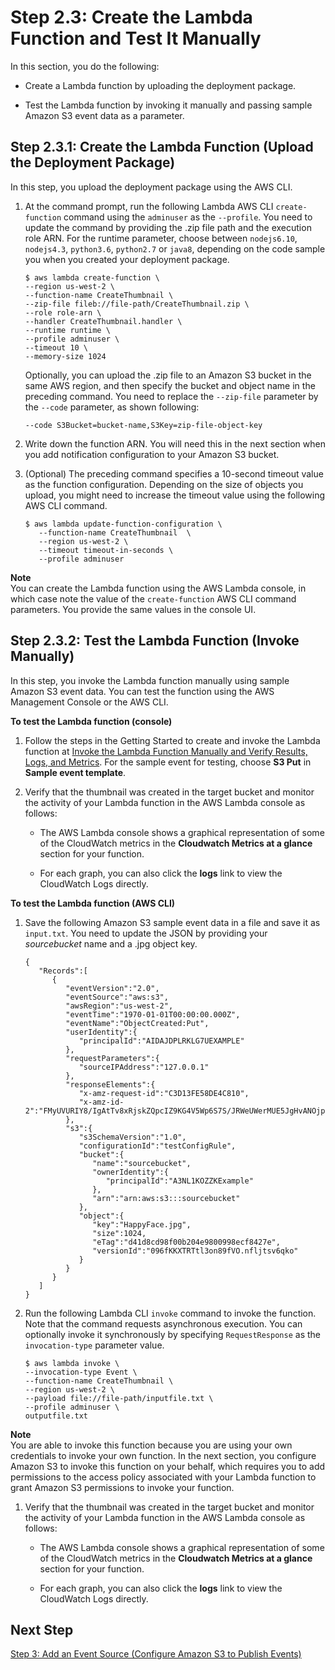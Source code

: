 # Step 2\.3: Create the Lambda Function and Test It Manually<a name="with-s3-example-upload-deployment-pkg"></a>

In this section, you do the following:

+ Create a Lambda function by uploading the deployment package\. 

+ Test the Lambda function by invoking it manually and passing sample Amazon S3 event data as a parameter\. 

## Step 2\.3\.1: Create the Lambda Function \(Upload the Deployment Package\)<a name="walkthrough-s3-events-adminuser-create-test-function-upload-zip-test-upload"></a>

In this step, you upload the deployment package using the AWS CLI\.

1. At the command prompt, run the following Lambda AWS CLI `create-function` command using the `adminuser` as the `--profile`\. You need to update the command by providing the \.zip file path and the execution role ARN\. For the runtime parameter, choose between `nodejs6.10`, `nodejs4.3`, `python3.6`, `python2.7` or `java8`, depending on the code sample you when you created your deployment package\.

   ```
   $ aws lambda create-function \
   --region us-west-2 \
   --function-name CreateThumbnail \
   --zip-file fileb://file-path/CreateThumbnail.zip \
   --role role-arn \
   --handler CreateThumbnail.handler \
   --runtime runtime \
   --profile adminuser \
   --timeout 10 \
   --memory-size 1024
   ```

   Optionally, you can upload the \.zip file to an Amazon S3 bucket in the same AWS region, and then specify the bucket and object name in the preceding command\. You need to replace the `--zip-file` parameter by the `--code` parameter, as shown following:

   ```
   --code S3Bucket=bucket-name,S3Key=zip-file-object-key
   ```

1. Write down the function ARN\. You will need this in the next section when you add notification configuration to your Amazon S3 bucket\. 

1. \(Optional\) The preceding command specifies a 10\-second timeout value as the function configuration\. Depending on the size of objects you upload, you might need to increase the timeout value using the following AWS CLI command\.

   ```
   $ aws lambda update-function-configuration \
      --function-name CreateThumbnail  \
      --region us-west-2 \
      --timeout timeout-in-seconds \
      --profile adminuser
   ```

**Note**  
You can create the Lambda function using the AWS Lambda console, in which case note the value of the `create-function` AWS CLI command parameters\. You provide the same values in the console UI\.

## Step 2\.3\.2: Test the Lambda Function \(Invoke Manually\)<a name="walkthrough-s3-events-adminuser-create-test-function-upload-zip-test-manual-invoke"></a>

In this step, you invoke the Lambda function manually using sample Amazon S3 event data\. You can test the function using the AWS Management Console or the AWS CLI\.

**To test the Lambda function \(console\)**

1. Follow the steps in the Getting Started to create and invoke the Lambda function at [Invoke the Lambda Function Manually and Verify Results, Logs, and Metrics](get-started-create-function.md#get-started-invoke-manually)\. For the sample event for testing, choose **S3 Put** in **Sample event template**\. 

1. Verify that the thumbnail was created in the target bucket and monitor the activity of your Lambda function in the AWS Lambda console as follows:

   + The AWS Lambda console shows a graphical representation of some of the CloudWatch metrics in the **Cloudwatch Metrics at a glance** section for your function\.

   +  For each graph, you can also click the **logs** link to view the CloudWatch Logs directly\.

**To test the Lambda function \(AWS CLI\)**

1. Save the following Amazon S3 sample event data in a file and save it as `input.txt`\. You need to update the JSON by providing your *sourcebucket* name and a \.jpg object key\.

   ```
   {  
      "Records":[  
         {  
            "eventVersion":"2.0",
            "eventSource":"aws:s3",
            "awsRegion":"us-west-2",
            "eventTime":"1970-01-01T00:00:00.000Z",
            "eventName":"ObjectCreated:Put",
            "userIdentity":{  
               "principalId":"AIDAJDPLRKLG7UEXAMPLE"
            },
            "requestParameters":{  
               "sourceIPAddress":"127.0.0.1"
            },
            "responseElements":{  
               "x-amz-request-id":"C3D13FE58DE4C810",
               "x-amz-id-2":"FMyUVURIY8/IgAtTv8xRjskZQpcIZ9KG4V5Wp6S7S/JRWeUWerMUE5JgHvANOjpD"
            },
            "s3":{  
               "s3SchemaVersion":"1.0",
               "configurationId":"testConfigRule",
               "bucket":{  
                  "name":"sourcebucket",
                  "ownerIdentity":{  
                     "principalId":"A3NL1KOZZKExample"
                  },
                  "arn":"arn:aws:s3:::sourcebucket"
               },
               "object":{  
                  "key":"HappyFace.jpg",
                  "size":1024,
                  "eTag":"d41d8cd98f00b204e9800998ecf8427e",
                  "versionId":"096fKKXTRTtl3on89fVO.nfljtsv6qko"
               }
            }
         }
      ]
   }
   ```

1. Run the following Lambda CLI `invoke` command to invoke the function\. Note that the command requests asynchronous execution\. You can optionally invoke it synchronously by specifying `RequestResponse` as the `invocation-type` parameter value\.

   ```
   $ aws lambda invoke \
   --invocation-type Event \
   --function-name CreateThumbnail \
   --region us-west-2 \
   --payload file://file-path/inputfile.txt \
   --profile adminuser \
   outputfile.txt
   ```
**Note**  
You are able to invoke this function because you are using your own credentials to invoke your own function\. In the next section, you configure Amazon S3 to invoke this function on your behalf, which requires you to add permissions to the access policy associated with your Lambda function to grant Amazon S3 permissions to invoke your function\.

1. Verify that the thumbnail was created in the target bucket and monitor the activity of your Lambda function in the AWS Lambda console as follows:

   + The AWS Lambda console shows a graphical representation of some of the CloudWatch metrics in the **Cloudwatch Metrics at a glance** section for your function\.

   +  For each graph, you can also click the **logs** link to view the CloudWatch Logs directly\.

## Next Step<a name="with-s3-example-upload-deployment-pkg-next-step"></a>

 [Step 3: Add an Event Source \(Configure Amazon S3 to Publish Events\)](with-s3-example-configure-event-source.md) 